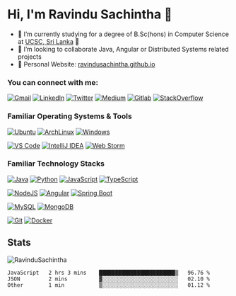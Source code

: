 # Hi, I'm Ravindu Sachintha 👋

- 🌱 I’m currently studying for a degree of B.Sc(hons) in Computer Science at [UCSC, Sri Lanka](https://ucsc.cmb.ac.lk) 🏫
- 👯 I’m looking to collaborate Java, Angular or Distributed Systems related projects
- 🙈 Personal Website: [ravindusachintha.github.io](https://ravindusachintha.github.io)

### You can connect with me:

[![Gmail](https://img.shields.io/badge/-gmail-%23D14836?style=for-the-badge&logo=Gmail&logoColor=white)](mailto:ravindusachintha53@gmail.com)
[![LinkedIn](https://img.shields.io/badge/linkedin-%230077B5.svg?style=for-the-badge&logo=LinkedIn&logoColor=white)](https://www.linkedin.com/in/ravindu-sachintha)
[![Twitter](https://img.shields.io/badge/twitter-%231DA1F2.svg?style=for-the-badge&logo=Twitter&logoColor=white)](https://twitter.com/Ravindu_best)
[![Medium](https://img.shields.io/badge/-medium-%2312100E?style=for-the-badge&logo=Medium&logoColor=white)](https://medium.com/@ravindusachintha)
[![Gitlab](https://img.shields.io/badge/-gitlab-%23330f63?style=for-the-badge&logo=Gitlab&logoColor=white)](https://gitlab.com/Sachintha96)
[![StackOverflow](https://img.shields.io/badge/-stackoverflow-%23808080?style=for-the-badge&logo=Stackoverflow&logoColor=white)](https://stackoverflow.com/users/7483559/ravindu-sachintha)


### Familiar Operating Systems & Tools

[![Ubuntu](https://img.shields.io/badge/Ubuntu-%23555555?style=flat&logo=ubuntu&logoColor=white)](https://ubuntu.com/)
[![ArchLinux](https://img.shields.io/badge/Arch%20Linux-%23555555?style=flat&logo=linux&logoColor=white)](https://www.archlinux.org/)
[![Windows](https://img.shields.io/badge/Windows-%23555555?style=flat&logo=windows&logoColor=white)](https://www.microsoft.com/en-us/windows)

[![VS Code](https://img.shields.io/badge/IDE-VSCode-%23007ACC?style=flat&logo=Visual-studio-code)](https://code.visualstudio.com/)
[![IntelliJ IDEA](https://img.shields.io/badge/IDE-IntelliJ%20IDEA-%23007ACC?style=flat&logo=JetBrains)](https://www.jetbrains.com/idea/)
[![Web Storm](https://img.shields.io/badge/IDE-WebStorm-%23007ACC?style=flat&logo=JetBrains)](https://www.jetbrains.com/webstorm/)

### Familiar Technology Stacks

[![Java](https://img.shields.io/badge/-Java-%23ED8B00?style=flat&logo=java&logoColor=white)](https://www.java.com/en/)
[![Python](https://img.shields.io/badge/-Python-%2314354C?style=flat&logo=python&logoColor=white)](https://www.python.org/)
[![JavaScript](https://img.shields.io/badge/-JavaScript-%23F7DF1C?style=flat&logo=javascript&logoColor=black&labelColor=%23F7DF1C&color=%23FFCE5A)](https://www.javascript.com/)
[![TypeScript](https://img.shields.io/badge/-TypeScript-%23007ACC?style=flat&logo=typescript&logoColor=white)](https://www.typescriptlang.org/)

[comment]: <[![Django](https://img.shields.io/badge/-Django-092E20?style=flat-square&logo=Django&logoColor=ffffff)](https://www.djangoproject.com/)>
[comment]: <[![Flask](https://img.shields.io/badge/-Flask-000000?style=flat-square&logo=Flask&logoColor=ffffff)](https://flask.palletsprojects.com/)>
[![NodeJS](https://img.shields.io/badge/-Node.JS-%2343853D?style=flat&logo=node.js&logoColor=white)](https://nodejs.org/en/)
[![Angular](https://img.shields.io/badge/-Angular-%23DD0031?style=flat&logo=angular&logoColor=white)](https://angular.io/)
[![Spring Boot](https://img.shields.io/badge/-Spring%20Boot-%236DB33F?style=flat&logo=spring&logoColor=white)](https://spring.io/projects/spring-boot)

[![MySQL](https://img.shields.io/badge/-MySQL-%234479A1?style=flat&logo=MySQL&logoColor=white)](https://www.mysql.com/)
[![MongoDB](https://img.shields.io/badge/-MongoDB-%2347A248?style=flat&logo=MongoDB&logoColor=white)](https://www.mongodb.com/)

[comment]: <[![RabbitMQ](https://img.shields.io/badge/-RabbitMQ-FF6600?style=flat-square&logo=RabbitMQ&logoColor=ffffff)](https://www.rabbitmq.com/)>
[comment]: <[![Kafka](https://img.shields.io/badge/-Kafka-000000?style=flat-square&logo=Apache%20kafka&logoColor=ffffff)](https://kafka.apache.org/)>

[![Git](https://img.shields.io/badge/-Git-%23F05032?style=flat-square&logo=git&logoColor=%23ffffff)](https://git-scm.com/)
[![Docker](https://img.shields.io/badge/-Docker-2496ED?style=flat-square&logo=docker&logoColor=ffffff)](https://www.docker.com/) 

[comment]: <[![Kubernetes](https://img.shields.io/badge/-Kubernetes-326CE5?style=flat-square&logo=Kubernetes&logoColor=ffffff)](https://kubernetes.io/)>

## Stats

<p><img src="https://github-readme-stats.vercel.app/api?username=RavinduSachintha&show_icons=true&theme=dracula" alt="RavinduSachintha" /></p>

<!--START_SECTION:waka-->
```text
JavaScript   2 hrs 3 mins    ████████████████████████▒   96.76 % 
JSON         2 mins          ▓░░░░░░░░░░░░░░░░░░░░░░░░   02.10 % 
Other        1 min           ▒░░░░░░░░░░░░░░░░░░░░░░░░   01.12 % 
```
<!--END_SECTION:waka-->
